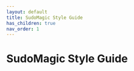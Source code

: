 ```yaml
---
layout: default
title: SudoMagic Style Guide
has_children: true
nav_order: 1
---
```


# SudoMagic Style Guide